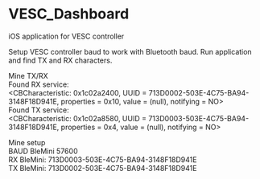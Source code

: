 # VESC_Dashboard
iOS application for VESC controller

Setup VESC controller baud to work with Bluetooth baud.
Run application and find TX and RX characters.

Mine TX/RX<br />
Found RX service: <br />
<CBCharacteristic: 0x1c02a2400, UUID = 713D0002-503E-4C75-BA94-3148F18D941E, properties = 0x10, value = (null), notifying = NO><br />
Found TX service: <br />
<CBCharacteristic: 0x1c02a8580, UUID = 713D0003-503E-4C75-BA94-3148F18D941E, properties = 0x4, value = (null), notifying = NO>

Mine setup<br />
BAUD BleMini   57600<br />
RX BleMini:    713D0003-503E-4C75-BA94-3148F18D941E<br />
TX BleMini:    713D0002-503E-4C75-BA94-3148F18D941E<br />
